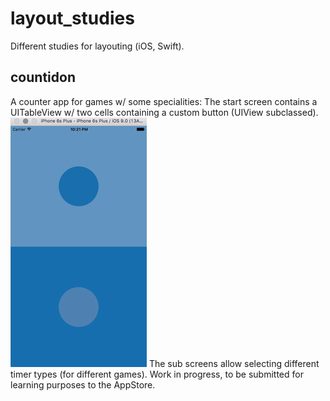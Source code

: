 # layout_studies
Different studies for layouting (iOS, Swift).

## countidon
A counter app for games w/ some specialities:
The start screen contains a UITableView w/ two cells containing a custom button (UIView subclassed).
![countidon entry screen](https://github.com/karstengresch/layout_studies/blob/master/countidon_study.png)
The sub screens allow selecting different timer types (for different games). Work in progress, to be submitted for learning purposes to the AppStore.
